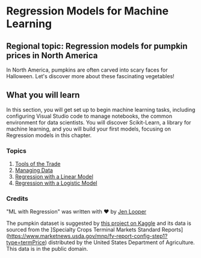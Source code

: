 # Regression Models for Machine Learning

## Regional topic: Regression models for pumpkin prices in North America

In North America, pumpkins are often carved into scary faces for Halloween. Let's discover more about these fascinating vegetables!
## What you will learn

In this section, you will get set up to begin machine learning tasks, including configuring Visual Studio code to manage notebooks, the common environment for data scientists. You will discover Scikit-Learn, a library for machine learning, and you will build your first models, focusing on Regression models in this chapter.

### Topics

1. [Tools of the Trade](1-Tools/README.md)
2. [Managing Data](2-Data/README.md)
3. [Regression with a Linear Model](3-Linar/README.md)
4. [Regression with a Logistic Model](4-Logistic/README.md)

### Credits

"ML with Regression" was written with ♥️ by [Jen Looper](https://twitter.com/jenlooper)

The pumpkin dataset is suggested by [this project on Kaggle](https://www.kaggle.com/usda/a-year-of-pumpkin-prices) and its data is sourced from the ]Specialty Crops Terminal Markets Standard Reports](https://www.marketnews.usda.gov/mnp/fv-report-config-step1?type=termPrice) distributed by the United States Department of Agriculture. This data is in the public domain.
